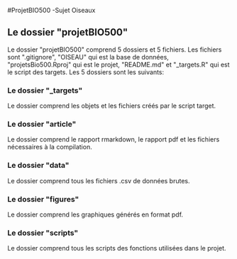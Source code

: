 #ProjetBIO500 -Sujet Oiseaux

## Le dossier "projetBIO500"

Le dossier "projetBIO500" comprend 5 dossiers et 5 fichiers. Les fichiers sont ".gitignore", "OISEAU" qui est la base de données, "projetsBio500.Rproj" qui est le projet, "README.md" et "_targets.R" qui est le script des targets. Les 5 dossiers sont les suivants: 

### Le dossier "_targets"
Le dossier comprend les objets et les fichiers créés par le script target.

### Le dossier "article"
Le dossier comprend le rapport rmarkdown, le rapport pdf et les fichiers nécessaires à la compilation.

### Le dossier "data"
Le dossier comprend tous les fichiers .csv de données brutes.

### Le dossier "figures"
Le dossier comprend les graphiques générés en format pdf.

### Le dossier "scripts"
Le dossier comprend tous les scripts des fonctions utilisées dans le projet.
